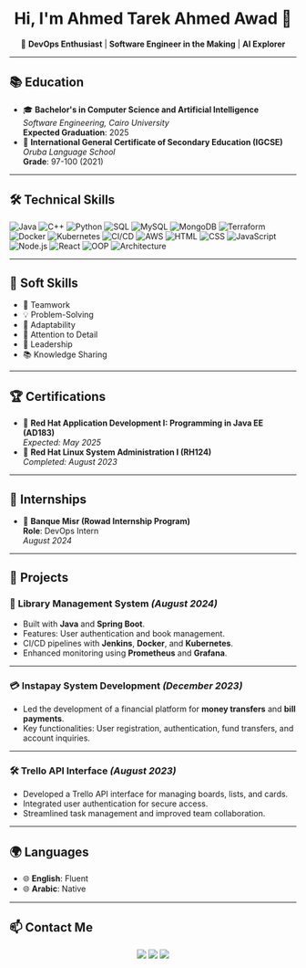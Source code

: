 <h1 align="center">Hi, I'm Ahmed Tarek Ahmed Awad 👋</h1>

<p align="center">
  🌟 <strong>DevOps Enthusiast</strong> | <strong>Software Engineer in the Making</strong> | <strong>AI Explorer</strong>
</p>

---

## 📚 **Education**
- 🎓 **Bachelor's in Computer Science and Artificial Intelligence**  
  *Software Engineering, Cairo University*  
  **Expected Graduation**: 2025  
- 📜 **International General Certificate of Secondary Education (IGCSE)**  
  *Oruba Language School*  
  **Grade**: 97-100 (2021)

---

## 🛠️ **Technical Skills**



![Java](https://img.shields.io/badge/Java-007396?style=for-the-badge&logo=java&logoColor=white) ![C++](https://img.shields.io/badge/C++-00599C?style=for-the-badge&logo=cplusplus&logoColor=white) ![Python](https://img.shields.io/badge/Python-3776AB?style=for-the-badge&logo=python&logoColor=white) 
 ![SQL](https://img.shields.io/badge/SQL-336791?style=for-the-badge&logo=postgresql&logoColor=white) ![MySQL](https://img.shields.io/badge/MySQL-4479A1?style=for-the-badge&logo=mysql&logoColor=white) ![MongoDB](https://img.shields.io/badge/MongoDB-47A248?style=for-the-badge&logo=mongodb&logoColor=white) 
 ![Terraform](https://img.shields.io/badge/Terraform-623CE4?style=for-the-badge&logo=terraform&logoColor=white) ![Docker](https://img.shields.io/badge/Docker-2496ED?style=for-the-badge&logo=docker&logoColor=white) ![Kubernetes](https://img.shields.io/badge/Kubernetes-326CE5?style=for-the-badge&logo=kubernetes&logoColor=white) ![CI/CD](https://img.shields.io/badge/CI%2FCD-430098?style=for-the-badge&logo=githubactions&logoColor=white) 
 ![AWS](https://img.shields.io/badge/AWS-232F3E?style=for-the-badge&logo=amazonaws&logoColor=white) 
![HTML](https://img.shields.io/badge/HTML-E34F26?style=for-the-badge&logo=html5&logoColor=white) ![CSS](https://img.shields.io/badge/CSS-1572B6?style=for-the-badge&logo=css3&logoColor=white) ![JavaScript](https://img.shields.io/badge/JavaScript-F7DF1E?style=for-the-badge&logo=javascript&logoColor=black) ![Node.js](https://img.shields.io/badge/Node.js-339933?style=for-the-badge&logo=nodedotjs&logoColor=white) ![React](https://img.shields.io/badge/React-61DAFB?style=for-the-badge&logo=react&logoColor=black) 
 ![OOP](https://img.shields.io/badge/OOP-1E90FF?style=for-the-badge&logo=java&logoColor=white) ![Architecture](https://img.shields.io/badge/Architecture-FF4500?style=for-the-badge&logo=arch-linux&logoColor=white) 

---

## 🤝 **Soft Skills**
- 🤝 Teamwork  
- 💡 Problem-Solving  
- 🔧 Adaptability  
- 🤔 Attention to Detail  
- 🌟 Leadership  
- 📚 Knowledge Sharing  

---

## 🏆 **Certifications**
- 🏅 **Red Hat Application Development I: Programming in Java EE (AD183)**  
  *Expected: May 2025*  
- 🏅 **Red Hat Linux System Administration I (RH124)**  
  *Completed: August 2023*

---

## 💼 **Internships**
- 🏢 **Banque Misr (Rowad Internship Program)**  
  **Role**: DevOps Intern  
  *August 2024*

---

## 🚀 **Projects**

### 📘 **Library Management System** *(August 2024)*  
- Built with **Java** and **Spring Boot**.  
- Features: User authentication and book management.  
- CI/CD pipelines with **Jenkins**, **Docker**, and **Kubernetes**.  
- Enhanced monitoring using **Prometheus** and **Grafana**.

---

### 💳 **Instapay System Development** *(December 2023)*  
- Led the development of a financial platform for **money transfers** and **bill payments**.  
- Key functionalities: User registration, authentication, fund transfers, and account inquiries.

---

### 🛠️ **Trello API Interface** *(August 2023)*  
- Developed a Trello API interface for managing boards, lists, and cards.  
- Integrated user authentication for secure access.  
- Streamlined task management and improved team collaboration.

---

## 🌍 **Languages**
- 🌐 **English**: Fluent  
- 🌐 **Arabic**: Native  

---

## 📫 **Contact Me**

<p align="center">
  <a href="mailto:ahmedtawad2002@gmail.com"><img src="https://img.shields.io/badge/Email-D14836?style=for-the-badge&logo=gmail&logoColor=white"></a>
  <a href="https://github.com/Atarook"><img src="https://img.shields.io/badge/GitHub-181717?style=for-the-badge&logo=github&logoColor=white"></a>
  <a href="https://www.linkedin.com/in/ahmed-tarek-968bb6268"><img src="https://img.shields.io/badge/LinkedIn-0077B5?style=for-the-badge&logo=linkedin&logoColor=white"></a>
</p>
